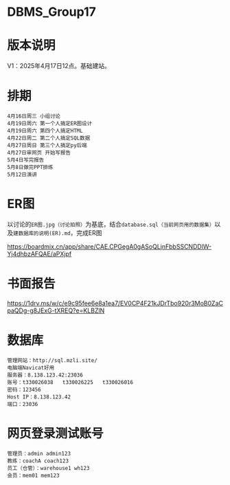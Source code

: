 # DBMS_Group17

# 版本说明
V1：2025年4月17日12点。基础建站。

# 排期
```
4月16日周三 小组讨论
4月19日周六 第一个人搞定ER图设计
4月19日周六 第四个人搞定HTML
4月22日周二 第二个人搞定SQL数据
4月27日周日 第三个人搞定py后端
4月27日审网页 开始写报告
5月4日写完报告
5月8日做完PPT排练
5月12日演讲
```

# ER图
以讨论的`ER图.jpg（讨论拍照）`为基底，结合`database.sql（当前网页用的数据集）`以及`建数据库的说明(ER).md`，完成ER图

https://boardmix.cn/app/share/CAE.CPGegA0gASoQLjnFbbSSCNDDlW-Yj4dhbzAFQAE/aPXjpf

# 书面报告
https://1drv.ms/w/c/e9c95fee6e8a1ea7/EV0CP4F21kJDrTbo920r3MoB0ZaCpaQDg-g8JExG-tXREQ?e=KLBZlN


# 数据库
```
管理网站：http://sql.mzli.site/ 
电脑端Navicat好用
服务器：8.138.123.42:23036
账号：t330026038   t330026225   t330026016
密码：123456
Host IP：8.138.123.42
端口：23036
```

# 网页登录测试账号
```
管理员：admin admin123
教练：coachA coach123
员工（仓管）：warehouse1 wh123
会员：mem01 mem123
```